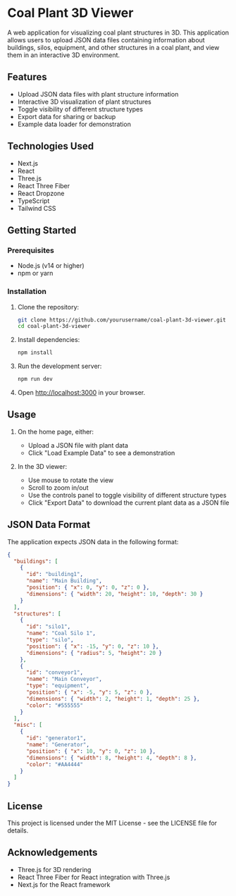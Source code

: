 # Coal Plant 3D Viewer

A web application for visualizing coal plant structures in 3D. This application allows users to upload JSON data files containing information about buildings, silos, equipment, and other structures in a coal plant, and view them in an interactive 3D environment.

## Features

- Upload JSON data files with plant structure information
- Interactive 3D visualization of plant structures
- Toggle visibility of different structure types
- Export data for sharing or backup
- Example data loader for demonstration

## Technologies Used

- Next.js
- React
- Three.js
- React Three Fiber
- React Dropzone
- TypeScript
- Tailwind CSS

## Getting Started

### Prerequisites

- Node.js (v14 or higher)
- npm or yarn

### Installation

1. Clone the repository:
   ```bash
   git clone https://github.com/yourusername/coal-plant-3d-viewer.git
   cd coal-plant-3d-viewer
   ```

2. Install dependencies:
   ```bash
   npm install
   ```

3. Run the development server:
   ```bash
   npm run dev
   ```

4. Open [http://localhost:3000](http://localhost:3000) in your browser.

## Usage

1. On the home page, either:
   - Upload a JSON file with plant data
   - Click "Load Example Data" to see a demonstration

2. In the 3D viewer:
   - Use mouse to rotate the view
   - Scroll to zoom in/out
   - Use the controls panel to toggle visibility of different structure types
   - Click "Export Data" to download the current plant data as a JSON file

## JSON Data Format

The application expects JSON data in the following format:

```json
{
  "buildings": [
    {
      "id": "building1",
      "name": "Main Building",
      "position": { "x": 0, "y": 0, "z": 0 },
      "dimensions": { "width": 20, "height": 10, "depth": 30 }
    }
  ],
  "structures": [
    {
      "id": "silo1",
      "name": "Coal Silo 1",
      "type": "silo",
      "position": { "x": -15, "y": 0, "z": 10 },
      "dimensions": { "radius": 5, "height": 20 }
    },
    {
      "id": "conveyor1",
      "name": "Main Conveyor",
      "type": "equipment",
      "position": { "x": -5, "y": 5, "z": 0 },
      "dimensions": { "width": 2, "height": 1, "depth": 25 },
      "color": "#555555"
    }
  ],
  "misc": [
    {
      "id": "generator1",
      "name": "Generator",
      "position": { "x": 10, "y": 0, "z": 10 },
      "dimensions": { "width": 8, "height": 4, "depth": 8 },
      "color": "#AA4444"
    }
  ]
}
```

## License

This project is licensed under the MIT License - see the LICENSE file for details.

## Acknowledgements

- Three.js for 3D rendering
- React Three Fiber for React integration with Three.js
- Next.js for the React framework
